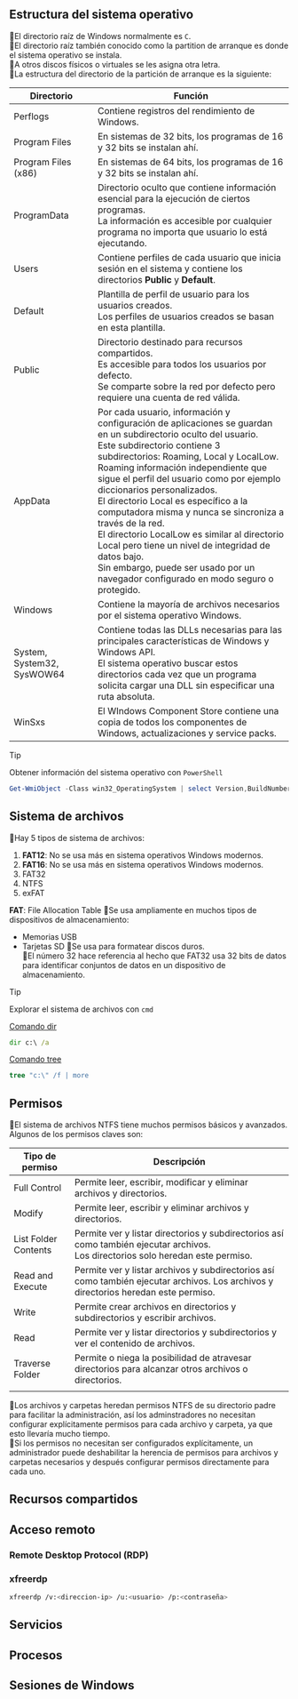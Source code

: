 ## Estructura del sistema operativo
🔹El directorio raíz de Windows normalmente es `C`.<br />
🔹El directorio raíz también conocido como la partition de arranque es donde el sistema operativo se instala.<br />
🔹A otros discos físicos o virtuales se les asigna otra letra.<br />
🔹La estructura del directorio de la partición de arranque es la siguiente:<br />

| Directorio                 | Función                                                                                                                                                                                                                                                                                                                                                                                                                                                                                                                                                                                                                  |
| -------------------------- | ------------------------------------------------------------------------------------------------------------------------------------------------------------------------------------------------------------------------------------------------------------------------------------------------------------------------------------------------------------------------------------------------------------------------------------------------------------------------------------------------------------------------------------------------------------------------------------------------------------------------ |
| Perflogs                   | Contiene registros del rendimiento de Windows.                                                                                                                                                                                                                                                                                                                                                                                                                                                                                                                                                                           |
| Program Files              | En sistemas de 32 bits, los programas de 16 y 32 bits se instalan ahí.                                                                                                                                                                                                                                                                                                                                                                                                                                                                                                                                                   |
| Program Files (x86)        | En sistemas de 64 bits, los programas de 16 y 32 bits se instalan ahí.                                                                                                                                                                                                                                                                                                                                                                                                                                                                                                                                                   |
| ProgramData                | Directorio oculto que contiene información esencial para la ejecución de ciertos programas.<br>La información es accesible por cualquier programa no importa que usuario lo está ejecutando.                                                                                                                                                                                                                                                                                                                                                                                                                             |
| Users                      | Contiene perfiles de cada usuario que inicia sesión en el sistema y contiene los directorios **Public** y **Default**.                                                                                                                                                                                                                                                                                                                                                                                                                                                                                                   |
| Default                    | Plantilla de perfil de usuario para los usuarios creados.<br>Los perfiles de usuarios creados se basan en esta plantilla.                                                                                                                                                                                                                                                                                                                                                                                                                                                                                                |
| Public                     | Directorio destinado para recursos compartidos.<br>Es accesible para todos los usuarios por defecto.<br>Se comparte sobre la red por defecto pero requiere una cuenta de red válida.                                                                                                                                                                                                                                                                                                                                                                                                                                     |
| AppData                    | Por cada usuario, información y configuración de aplicaciones se guardan en un subdirectorio oculto del usuario.<br>Este subdirectorio contiene 3 subdirectorios: Roaming, Local y LocalLow.<br>Roaming información independiente que sigue el perfil del usuario como por ejemplo diccionarios personalizados.<br>El directorio Local es específico a la computadora misma y nunca se sincroniza a través de la red.<br>El directorio LocalLow es similar al directorio Local pero tiene un nivel de integridad de datos bajo.<br>Sin embargo, puede ser usado por un navegador configurado en modo seguro o protegido. |
| Windows                    | Contiene la mayoría de archivos necesarios por el sistema operativo Windows.                                                                                                                                                                                                                                                                                                                                                                                                                                                                                                                                             |
| System, System32, SysWOW64 | Contiene todas las DLLs necesarias para las principales características de Windows y Windows API.<br>El sistema operativo buscar estos directorios cada vez que un programa solicita cargar una DLL sin especificar una ruta absoluta.                                                                                                                                                                                                                                                                                                                                                                                   |
| WinSxs                     | El WIndows Component Store contiene una copia de todos los componentes de Windows, actualizaciones y service packs.                                                                                                                                                                                                                                                                                                                                                                                                                                                                                                      |

> [!TIP]
> Obtener información del sistema operativo con `PowerShell`

```powershell
Get-WmiObject -Class win32_OperatingSystem | select Version,BuildNumber
```
## Sistema de archivos
🔹Hay 5 tipos de sistema de archivos:<br />
1. **FAT12**: No se usa más en sistema operativos Windows modernos.
2. **FAT16**: No se usa más en sistema operativos Windows modernos.
3. FAT32
4. NTFS
5. exFAT

**FAT**: File Allocation Table
🔹Se usa ampliamente en muchos tipos de dispositivos de almacenamiento:<br />
- Memorias USB
- Tarjetas SD
🔹Se usa para formatear discos duros.<br />
🔹El número 32 hace referencia al hecho que FAT32 usa 32 bits de datos para identificar conjuntos de datos en un dispositivo de almacenamiento.<br />

>[!TIP]
>Explorar el sistema de archivos con `cmd`

[Comando dir](https://learn.microsoft.com/en-us/windows-server/administration/windows-commands/dir)

```cmd
dir c:\ /a
```

[Comando tree](https://learn.microsoft.com/en-us/windows-server/administration/windows-commands/tree)

```cmd
tree "c:\" /f | more
```

## Permisos
🔹El sistema de archivos NTFS tiene muchos permisos básicos y avanzados.
Algunos de los permisos claves son:<br />

| Tipo de permiso      | Descripción                                                                                                                         |
| -------------------- | ----------------------------------------------------------------------------------------------------------------------------------- |
| Full Control         | Permite leer, escribir, modificar y eliminar archivos y directorios.                                                                |
| Modify               | Permite leer, escribir y eliminar archivos y directorios.                                                                           |
| List Folder Contents | Permite ver y listar directorios y subdirectorios así como también ejecutar archivos.<br>Los directorios solo heredan este permiso. |
| Read and Execute     | Permite ver y listar archivos y subdirectorios así como también ejecutar archivos. Los archivos y directorios heredan este permiso. |
| Write                | Permite crear archivos en directorios y subdirectorios y escribir archivos.                                                         |
| Read                 | Permite ver y listar directorios y subdirectorios y ver el contenido de archivos.                                                   |
| Traverse Folder      | Permite o niega la posibilidad de atravesar directorios para alcanzar otros archivos o directorios.<br>                             |
|                      |                                                                                                                                     |
🔹Los archivos y carpetas heredan permisos NTFS de su directorio padre para facilitar la administración, así los adminstradores no necesitan configurar explícitamente permisos para cada archivo y carpeta, ya que esto llevaría mucho tiempo.<br />
🔹Si los permisos no necesitan ser configurados explícitamente, un administrador puede deshabilitar la herencia de permisos para archivos y carpetas necesarios y después configurar permisos directamente para cada uno.<br />
## Recursos compartidos
## Acceso remoto
### Remote Desktop Protocol (RDP)
### xfreerdp
```bash
xfreerdp /v:<direccion-ip> /u:<usuario> /p:<contraseña>
```
## Servicios
## Procesos
## Sesiones de Windows
